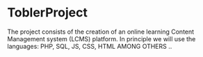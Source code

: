 # ToblerProject

The project consists of the creation of an online learning Content Management system (LCMS) platform.
In principle we will use the languages: PHP, SQL, JS, CSS, HTML AMONG OTHERS ..
